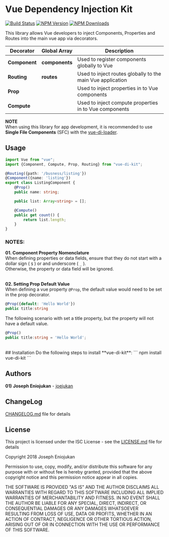# Vue Dependency Injection Kit
[![Build Status](https://api.travis-ci.org/joejukan/vue-di-kit.svg?branch=master)](http://travis-ci.org/joejukan/vue-di-kit)
[![NPM Version](http://img.shields.io/npm/v/vue-di-kit.svg?style=flat)](https://www.npmjs.org/package/vue-di-kit)
[![NPM Downloads](https://img.shields.io/npm/dm/vue-di-kit.svg?style=flat)](https://npmcharts.com/compare/vue-di-kit?minimal=true)

This library allows Vue developers to inject Components, Properties and Routes into the main vue app via decorators.<br/>

|Decorator           |Global Array             |Description                                                      |
|--------------------|-------------------------|-----------------------------------------------------------------|
|**Component**       |**components**           |Used to register components globally to Vue                      |
|**Routing**         |**routes**               |Used to inject routes globally to the main Vue application       |
|**Prop**            |                         |Used to inject properties in to Vue components                   |
|**Compute**         |                         |Used to inject compute properties in to Vue components           |<br/>

**NOTE**<br/>
When using this library for app development, it is recommended to use **Single File Components** (SFC) with the [vue-di-loader](https://www.npmjs.com/package/vue-di-loader).<br/>

## Usage
```typescript
import Vue from "vue";
import {Component, Compute, Prop, Routing} from "vue-di-kit";

@Routing({path: '/busness/listing'})
@Component({name: 'listing'})
export class ListingComponent {
    @Prop()
    public name: string;

    public list: Array<string> = [];

    @Compute()
    public get count() {
        return list.length;
    }
}
```
### NOTES:
**01. Component Property Nomenclature**<br/>
When defining properties or data fields, ensure that they do not start with a dollar sign ( `$` ) or and underscore ( `_` ).<br/>
Otherwise, the property or data field will be ignored.<br/><br/>

**02. Setting Prop Default Value**<br/>
When defining a vue property `@Prop`, the default value would need to be set in the prop decorator.
```typescript
@Prop({default: 'Hello World'})
public title:string
```

The following scenario with set a title property, but the property will not have a default value.
```typescript
@Prop()
public title:string = 'Hello World';
```

<br/>
## Installation
Do the following steps to install **vue-di-kit**:
```
npm install vue-di-kit
```

## Authors
**01)** **Joseph Eniojukan** - [joejukan](https://github.com/joejukan)<br/>

## ChangeLog
[CHANGELOG.md](https://github.com/joejukan/vue-di-kit/blob/master/CHANGELOG.md) file for details

## License
This project is licensed under the ISC License - see the [LICENSE.md](https://github.com/joejukan/vue-di-kit/blob/master/LICENSE.md) file for details

Copyright 2018 Joseph Eniojukan

Permission to use, copy, modify, and/or distribute this software for any purpose with or without fee is hereby granted, provided that the above copyright notice and this permission notice appear in all copies.

THE SOFTWARE IS PROVIDED "AS IS" AND THE AUTHOR DISCLAIMS ALL WARRANTIES WITH REGARD TO THIS SOFTWARE INCLUDING ALL IMPLIED WARRANTIES OF MERCHANTABILITY AND FITNESS. IN NO EVENT SHALL THE AUTHOR BE LIABLE FOR ANY SPECIAL, DIRECT, INDIRECT, OR CONSEQUENTIAL DAMAGES OR ANY DAMAGES WHATSOEVER RESULTING FROM LOSS OF USE, DATA OR PROFITS, WHETHER IN AN ACTION OF CONTRACT, NEGLIGENCE OR OTHER TORTIOUS ACTION, ARISING OUT OF OR IN CONNECTION WITH THE USE OR PERFORMANCE OF THIS SOFTWARE.